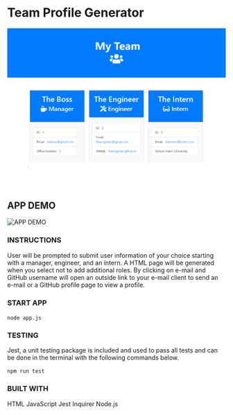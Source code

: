 # Team Profile Generator

![APP SCREENSHOT](./Assets/tpg2.png)

## APP DEMO

![APP DEMO](./Assets/TPG.gif)

### INSTRUCTIONS

User will be prompted to submit user information of your choice starting with a manager, engineer, and an intern. A HTML page will be generated when you select not to add additional roles. By clicking on e-mail and GitHub username will open an outside link to your e-mail client to send an e-mail or a GitHub profile page to view a profile.

### START APP

    node app.js

### TESTING

Jest, a unit testing package is included and used to pass all tests and can be done in the terminal with the following commands below.

    npm run test

### BUILT WITH

HTML
JavaScript
Jest
Inquirer
Node.js

